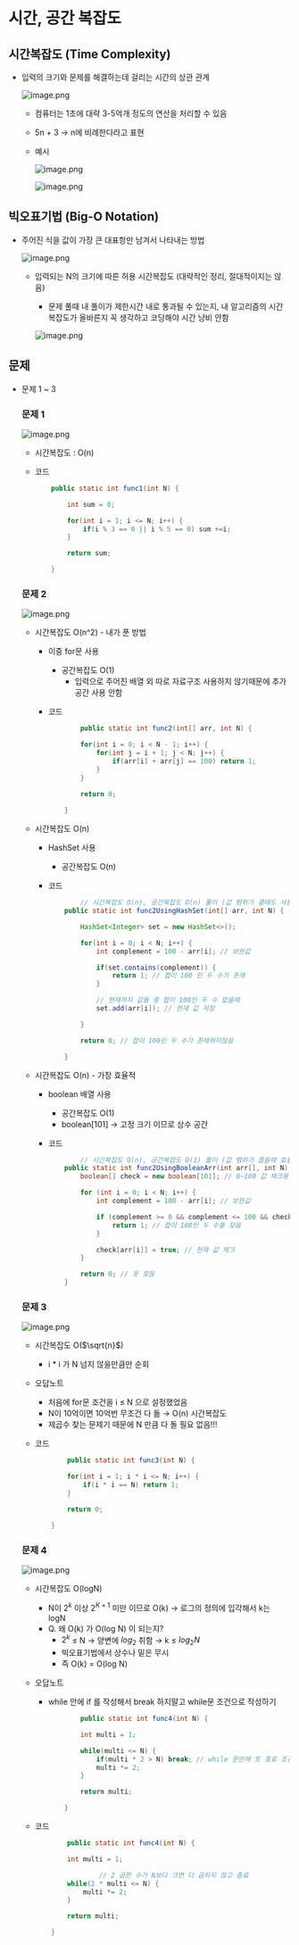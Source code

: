 # 시간, 공간 복잡도

## 시간복잡도 (Time Complexity)

- 입력의 크기와 문제를 해결하는데 걸리는 시간의 상관 관계
    
    ![image.png](images/image.png)
    
    - 컴퓨터는 1초에 대략 3-5억개 정도의 연산을 처리할 수 있음
    - 5n + 3 → n에 비례한다라고 표현
    - 예시
        
        ![image.png](images/image%201.png)
        
        ![image.png](images/image%202.png)
        

## 빅오표기법 (Big-O Notation)

- 주어진 식을 값이 가장 큰 대표항만 남겨서 나타내는 방법
    
    ![image.png](images/image%203.png)
    
    - 입력되는 N의 크기에 따른 허용 시간복잡도 (대략적인 정리, 절대적이지는 않음)
        - 문제 풀때 내 풀이가 제한시간 내로 통과될 수 있는지, 내 알고리즘의 시간복잡도가 올바른지 꼭 생각하고 코딩해야 시간 낭비 안함
        
        ![image.png](images/image%204.png)
        

## 문제

- 문제 1 ~ 3
    
    ### 문제 1
    
    ![image.png](images/658c6f25-9aaa-440c-bb3e-9e3bc090fd1e.png)
    
    - 시간복잡도 : O(n)
    - 코드
        
        ```java
            public static int func1(int N) {
        
                int sum = 0;
        
                for(int i = 1; i <= N; i++) {
                    if(i % 3 == 0 || i % 5 == 0) sum +=i;
                }
        
                return sum;
        
            }
        ```
        
    
    ### 문제 2
    
    ![image.png](images/image%205.png)
    
    - 시간복잡도  O(n^2) - 내가 푼 방법
        - 이중 for문 사용
            - 공간복잡도 O(1)
                - 입력으로 주어진 배열 외 따로 자료구조 사용하지 않기때문에 추가 공간 사용 안함
        - 코드
            
            ```java
            		public static int func2(int[] arr, int N) {
            
                    for(int i = 0; i < N - 1; i++) {
                        for(int j = i + 1; j < N; j++) {
                            if(arr[i] + arr[j] == 100) return 1;
                        }
                    }
                    
                    return 0;
            
                }
            ```
            
    - 시간복잡도 O(n)
        - HashSet 사용
            - 공간복잡도 O(n)
        - 코드
            
            ```java
            		// 시간복잡도 O(n), 공간복잡도 O(n) 풀이 (값 범위가 클때도 사용 가능)
                public static int func2UsingHashSet(int[] arr, int N) {
            
                    HashSet<Integer> set = new HashSet<>();
            
                    for(int i = 0; i < N; i++) {
                        int complement = 100 - arr[i]; // 보완값
            
                        if(set.contains(complement)) {
                            return 1; // 합이 100 인 두 수가 존재
                        }
            
                        // 현재까지 값들 중 합이 100인 두 수 없을때
                        set.add(arr[i]); // 현재 값 저장
            
                    }
            
                    return 0; // 합이 100인 두 수가 존재하지않음
            
                }
            ```
            
    - 시간복잡도 O(n) - 가장 효율적
        - boolean 배열 사용
            - 공간복잡도 O(1)
            - boolean[101] → 고정 크기 이므로 상수 공간
        - 코드
            
            ```java
            		// 시간복잡도 O(n), 공간복잡도 O(1) 풀이 (값 범위가 좁을때 효율적)
                public static int func2UsingBooleanArr(int arr[], int N) {
                    boolean[] check = new boolean[101]; // 0~100 값 체크용
            
                    for (int i = 0; i < N; i++) {
                        int complement = 100 - arr[i]; // 보완값
            
                        if (complement >= 0 && complement <= 100 && check[complement]) {
                            return 1; // 합이 100인 두 수를 찾음
                        }
            
                        check[arr[i]] = true; // 현재 값 체크
                    }
            
                    return 0; // 못 찾음
                }
            ```
            
    
    ### 문제 3
    
    ![image.png](images/image%206.png)
    
    - 시간복잡도 O($\sqrt{n}$)
        - i * i 가 N 넘지 않을만큼만 순회
    - 오답노트
        - 처음에 for문 조건을 i ≤ N 으로 설정했었음
        - N이 10억이면 10억번 무조건 다 돎 → O(n) 시간복잡도
        - 제곱수 찾는 문제기 때문에 N 만큼 다 돌 필요 없음!!!
    - 코드
        
        ```java
        		public static int func3(int N) {
        
                for(int i = 1; i * i <= N; i++) {
                    if(i * i == N) return 1;
                }
        
                return 0;
        
            }
        ```
        
    
    ### 문제 4
    
    ![image.png](images/image%207.png)
    
    - 시간복잡도 O(logN)
        - N이 $2^k$ 이상 $2^{K+1}$ 미만 이므로 O(k) →  로그의 정의에 입각해서 k는 logN
        - Q. 왜 O(k) 가 O(log N) 이 되는지?
            - $2^k$ ≤ N → 양변에 $log_2$ 취함 → k ≤ $log_2N$
            - 빅오표기법에서 상수나 밑은 무시
            - 즉 O(k) = O(log N)
    - 오답노트
        - while 안에 if 를 작성해서 break 하지말고 while문 조건으로 작성하기
            
            ```java
            		public static int func4(int N) {
            
                    int multi = 1;
            
                    while(multi <= N) {
                        if(multi * 2 > N) break; // while 문안에 또 종료 조건을 따로 작성함
                        multi *= 2;
                    }
            
                    return multi;
            
                }
            ```
            
    - 코드
        
        ```java
        		public static int func4(int N) {
        
                int multi = 1;
        
        				// 2 곱한 수가 N보다 크면 더 곱하지 않고 종료
                while(2 * multi <= N) {
                    multi *= 2;
                }
        
                return multi;
        
            }
        ```